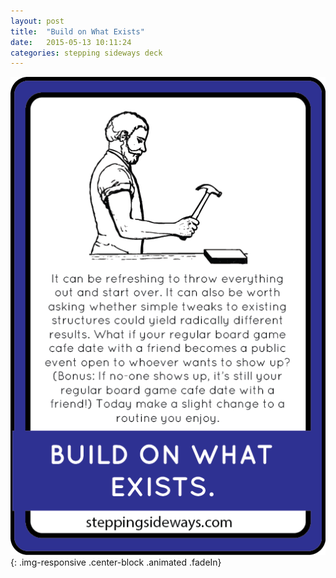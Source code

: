 ```yaml
---
layout: post
title:  "Build on What Exists"
date:   2015-05-13 10:11:24
categories: stepping sideways deck
---
```

![Build on What Exists: It can be refreshing to throw everything out and start over. It can also be worth asking whether simple tweaks to existing structures could yield radically different results. What if your regular board game cafe date with a friend becomes a public event open to whoever wants to show up? (Bonus: If no-one shows up, it’s still your regular board game cafe date with a friend!) Today make a slight change to a routine you enjoy.](https://github.com/steppingsideways/steppingsideways.github.io/blob/master/images/Medium_Sized_Images/build_on_what_exists.png?raw=true){: .img-responsive .center-block .animated .fadeIn}